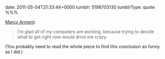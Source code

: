 date: 2011-05-04T21:33:44+0000
tumblr: 5198703130
tumblrType: quote
%%%

[Marco Arment](http://www.marco.org/2011/05/04/imac-vs-mac-pro-vs-macbook-pro):

> I’m glad all of my computers are working, because trying to decide what to get right now would drive me crazy.

(You probably need to read the whole piece to find this conclusion as funny as I did.)
